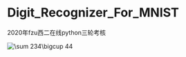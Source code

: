# Digit_Recognizer_For_MNIST
2020年fzu西二在线python三轮考核

<img src="https://latex.codecogs.com/gif.latex?\sum&space;234\bigcup&space;44" title="\sum 234\bigcup 44" />
